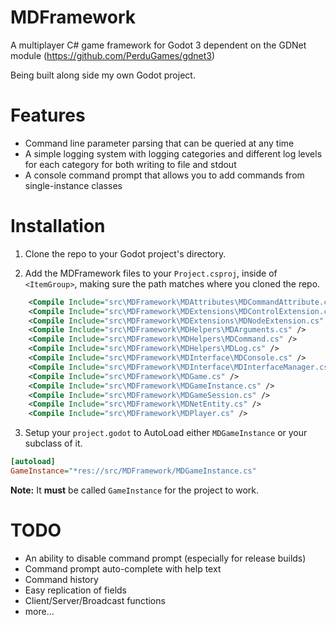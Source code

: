 # MDFramework
A multiplayer C# game framework for Godot 3 dependent on the GDNet module (https://github.com/PerduGames/gdnet3)

Being built along side my own Godot project.

# Features
* Command line parameter parsing that can be queried at any time
* A simple logging system with logging categories and different log levels for each category for both writing to file and stdout
* A console command prompt that allows you to add commands from single-instance classes

# Installation
1. Clone the repo to your Godot project's directory.

2. Add the MDFramework files to your `Project.csproj`, inside of `<ItemGroup>`, making sure the path matches where you cloned the repo. 

```xml
    <Compile Include="src\MDFramework\MDAttributes\MDCommandAttribute.cs" />
    <Compile Include="src\MDFramework\MDExtensions\MDControlExtension.cs" />
    <Compile Include="src\MDFramework\MDExtensions\MDNodeExtension.cs" />
    <Compile Include="src\MDFramework\MDHelpers\MDArguments.cs" />
    <Compile Include="src\MDFramework\MDHelpers\MDCommand.cs" />
    <Compile Include="src\MDFramework\MDHelpers\MDLog.cs" />
    <Compile Include="src\MDFramework\MDInterface\MDConsole.cs" />
    <Compile Include="src\MDFramework\MDInterface\MDInterfaceManager.cs" />
    <Compile Include="src\MDFramework\MDGame.cs" />
    <Compile Include="src\MDFramework\MDGameInstance.cs" />
    <Compile Include="src\MDFramework\MDGameSession.cs" />
    <Compile Include="src\MDFramework\MDNetEntity.cs" />
    <Compile Include="src\MDFramework\MDPlayer.cs" />
```

3. Setup your `project.godot` to AutoLoad either `MDGameInstance` or your subclass of it.

```ini
[autoload]
GameInstance="*res://src/MDFramework/MDGameInstance.cs"
```
**Note:** It **must** be called `GameInstance` for the project to work.

# TODO
* An ability to disable command prompt (especially for release builds)
* Command prompt auto-complete with help text
* Command history
* Easy replication of fields
* Client/Server/Broadcast functions
* more...
